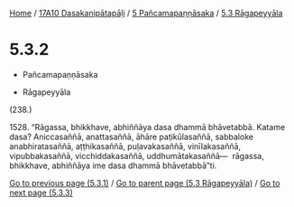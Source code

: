 
[Home](/) / [17A10 Dasakanipātapāḷi](../...md) / [5 Pañcamapaṇṇāsaka](...md) / [5.3 Rāgapeyyāla](../17A10/5/5.3.md)

# 5.3.2

* Pañcamapaṇṇāsaka

* Rāgapeyyāla

(238.)

1528\. “Rāgassa, bhikkhave, abhiññāya dasa dhammā bhāvetabbā. Katame dasa? Aniccasaññā, anattasaññā, āhāre paṭikūlasaññā, sabbaloke anabhiratasaññā, aṭṭhikasaññā, puḷavakasaññā, vinīlakasaññā, vipubbakasaññā, vicchiddakasaññā, uddhumātakasaññā—  rāgassa, bhikkhave, abhiññāya ime dasa dhammā bhāvetabbā”ti.

[Go to previous page (5.3.1)](5.3.1.md) / [Go to parent page (5.3 Rāgapeyyāla)](../17A10/5/5.3.md) / [Go to next page (5.3.3)](5.3.3.md)


